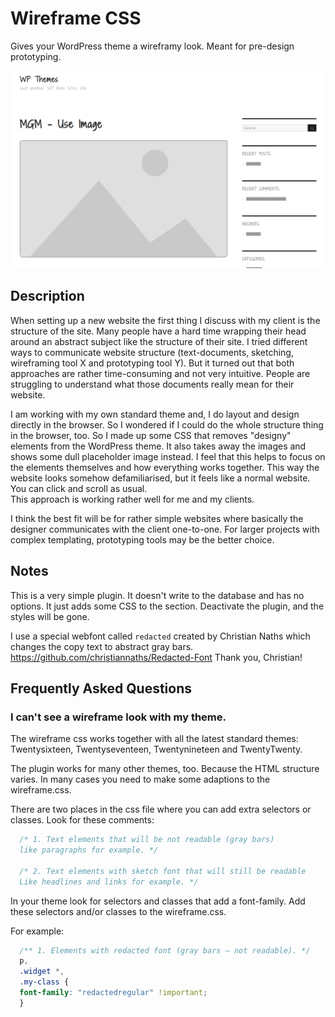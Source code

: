 # Wireframe CSS

Gives your WordPress theme a wireframy look. Meant for pre-design prototyping. 

![Image](./assets/images/screenshot-1.png)

## Description
When setting up a new website the first thing I discuss with my client is the structure of the site.
Many people have a hard time wrapping their head around an abstract subject like the structure of their site. 
I tried different ways to communicate website structure (text-documents, sketching, wireframing tool X and prototyping tool Y). 
But it turned out that both approaches are rather time-consuming and not very intuitive. 
People are struggling to understand what those documents really mean for their website.

I am working with my own standard theme and, I do layout and design directly in the browser. So I wondered if I could do the whole structure thing in the browser, too.
So I made up some CSS that removes "designy" elements from the WordPress theme. It also takes away the images and shows some dull placeholder image instead.
I feel that this helps to focus on the elements themselves and how everything works together.
This way the website looks somehow defamiliarised, but it feels like a normal website. You can click and scroll as usual.  
This approach is working rather well for me and my clients. 

I think the best fit will be for rather simple websites where basically the designer communicates with the client one-to-one. 
For larger projects with complex templating, prototyping tools may be the better choice.


## Notes
This is a very simple plugin. It doesn't write to the database and has no options.
It just adds some CSS to the <head> section. Deactivate the plugin, and the styles will be gone.

I use a special webfont called `redacted` created by Christian Naths which changes the copy text to abstract gray bars.
https://github.com/christiannaths/Redacted-Font
Thank you, Christian!


## Frequently Asked Questions

### I can't see a wireframe look with my theme.

The wireframe css works together with all the latest standard themes: Twentysixteen, Twentyseventeen, Twentynineteen and TwentyTwenty.

The plugin works for many other themes, too. Because the HTML structure varies.
In many cases you need to make some adaptions to the wireframe.css. 

There are two places in the css file where you can add extra selectors or classes. 
Look for these comments:
```css
  /* 1. Text elements that will be not readable (gray bars)
  like paragraphs for example. */

  /* 2. Text elements with sketch font that will still be readable
  Like headlines and links for example. */
```

In your theme look for selectors and classes that add a font-family. 
Add these selectors and/or classes to the wireframe.css.

For example:
```css
  /** 1. Elements with redacted font (gray bars – not readable). */
  p,
  .widget *,
  .my-class {
  font-family: "redactedregular" !important;
  }
```
